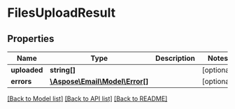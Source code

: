# FilesUploadResult

## Properties
Name | Type | Description | Notes
------------ | ------------- | ------------- | -------------
**uploaded** | **string[]** |  | [optional] 
**errors** | [**\Aspose\Email\Model\Error[]**](Error.md) |  | [optional] 



[[Back to Model list]](README.md#documentation-for-models) [[Back to API list]](README.md#documentation-for-api-endpoints) [[Back to README]](README.md)


